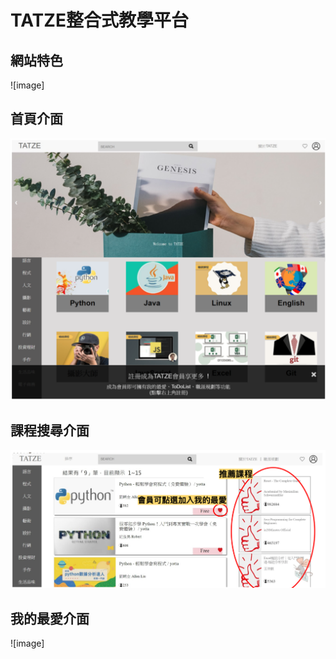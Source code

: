 # TATZE整合式教學平台


## 網站特色

![image]

## 首頁介面

![image](https://github.com/chi110356042/CCU-project/blob/main/截圖%202021-10-19%20上午10.51.45.png)

## 課程搜尋介面

![image](https://github.com/chi110356042/CCU-project/blob/main/截圖%202021-10-19%20上午10.52.04.png)


## 我的最愛介面

![image]
